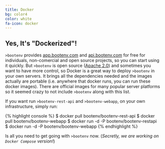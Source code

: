```yaml
---
title: Docker
bg: color4
color: white
fa-icon: docker
---
```


## Yes, It's "Dockerized"!

`>bootenv` provides [app.bootenv.com](https://app.bootenv.com) and [api.bootenv.com](https://api.bootenv.com) for free for individuals, non-comercial and open source projects, so you can start using it quickly. But `>bootenv` is open source ([Apache 2.0](http://www.apache.org/licenses/LICENSE-2.0)) and sometimes you want to have more control, so Docker is a great way to deploy `>bootenv` in your own servers. It brings all the dependencies needed and the images actually are portable (i.e. anywhere that docker runs, you can run these docker images). There are official images for many popular server platforms so it seemed crazy to not include `>bootenv` along with this list.

If you want run `>bootenv-rest-api` and `>bootenv-webapp`, on your own infrastructure, simply run:

{% highlight console %}
$ docker pull bootenv/bootenv-rest-api
$ docker pull bootenv/bootenv-webapp
$ docker run -d -P bootenv/bootenv-restapi
$ docker run -d -P bootenv/bootenv-webapp
{% endhighlight %}

Is all you need to get going with `>bootenv` now. (_Secretly, we are working on `Docker Compose` version!_)

